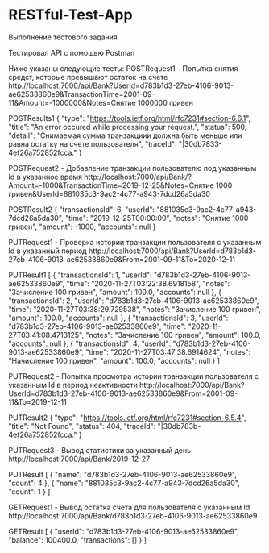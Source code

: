 # RESTful-Test-App
Выполнение тестового задания 

Тестировал API с помощью Postman

Ниже указаны следующие тесты:
POSTRequest1 - Попытка снятия средст, которые превышают остаток на счете
http://localhost:7000/api/Bank?UserId=d783b1d3-27eb-4106-9013-ae62533860e9&TransactionTime=2001-09-11&Amount=-1000000&Notes=Cнятие 1000000 гривен

POSTResults1
{
    "type": "https://tools.ietf.org/html/rfc7231#section-6.6.1",
    "title": "An error occured while processing your request.",
    "status": 500,
    "detail": "Снимаемая сумма транзакциии должна быть меньше или равна остатку на счете пользователя",
    "traceId": "|30db7833-4ef26a752852fcca."
}

POSTRequest2 - Добавление транзакции пользователю под указанным Id в указанное время
http://localhost:7000/api/Bank/?Amount=-1000&TransactionTime=2019-12-25&Notes=Снятие 1000 гривен&UserId=881035c3-9ac2-4c77-a943-7dcd26a5da30

POSTResult2
{
    "transactionsId": 6,
    "userId": "881035c3-9ac2-4c77-a943-7dcd26a5da30",
    "time": "2019-12-25T00:00:00",
    "notes": "Снятие 1000 гривен",
    "amount": -1000,
    "accounts": null
}

PUTRequest1 - Проверка истории транзакции пользователя с указанным Id в указанный период
http://localhost:7000/api/Bank?UserId=d783b1d3-27eb-4106-9013-ae62533860e9&From=2001-09-11&To=2020-12-11

PUTResult1
[
    {
        "transactionsId": 1,
        "userId": "d783b1d3-27eb-4106-9013-ae62533860e9",
        "time": "2020-11-27T03:22:38.6918158",
        "notes": "Зачисление 100 гривен",
        "amount": 100.0,
        "accounts": null
    },
    {
        "transactionsId": 2,
        "userId": "d783b1d3-27eb-4106-9013-ae62533860e9",
        "time": "2020-11-27T03:38:29.729538",
        "notes": "Зачисление 100 гривен",
        "amount": 100.0,
        "accounts": null
    },
    {
        "transactionsId": 3,
        "userId": "d783b1d3-27eb-4106-9013-ae62533860e9",
        "time": "2020-11-27T03:41:08.4713125",
        "notes": "Зачисление 100 гривен",
        "amount": 100.0,
        "accounts": null
    },
    {
        "transactionsId": 4,
        "userId": "d783b1d3-27eb-4106-9013-ae62533860e9",
        "time": "2020-11-27T03:47:38.6914624",
        "notes": "Начисление 100 гривен",
        "amount": 100.0,
        "accounts": null
    }
]

PUTRequest2 - Попытка просмотра истории транзакции пользователя с указанным Id в период неактивности
http://localhost:7000/api/Bank?UserId=d783b1d3-27eb-4106-9013-ae62533860e9&From=2001-09-11&To=2019-12-11

PUTResult2
{
    "type": "https://tools.ietf.org/html/rfc7231#section-6.5.4",
    "title": "Not Found",
    "status": 404,
    "traceId": "|30db783b-4ef26a752852fcca."
}

PUTRequest3 - Вывод статистики за указанный день
http://localhost:7000/api/Bank/2019-12-27

PUTResult
[
    {
        "name": "d783b1d3-27eb-4106-9013-ae62533860e9",
        "count": 4
    },
    {
        "name": "881035c3-9ac2-4c77-a943-7dcd26a5da30",
        "count": 1
    }
]

GETRequest1 - Вывод остатка счета для пользователя с указанным Id
http://localhost:7000/api/Bank/d783b1d3-27eb-4106-9013-ae62533860e9

GETResult
[
    {
        "userId": "d783b1d3-27eb-4106-9013-ae62533860e9",
        "balance": 100400.0,
        "transactions": []
    }
]
